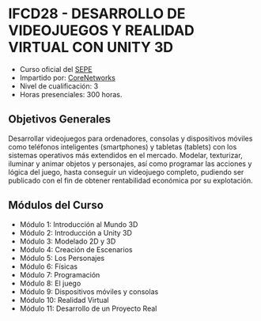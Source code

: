 ﻿# IFCD28 - DESARROLLO DE VIDEOJUEGOS Y REALIDAD VIRTUAL CON UNITY 3D
- Curso oficial del [SEPE](https://sede.sepe.gob.es/especialidadesformativas/RXBuscadorEFRED/DetalleEspecialidadFormativa.do?codEspecialidad=IFCD28)
- Impartido por: [CoreNetworks](https://corenetworkssevilla.es/)
- Nivel de cualificación: 3
- Horas presenciales: 300 horas.
## Objetivos Generales
Desarrollar videojuegos para ordenadores, consolas y dispositivos móviles como teléfonos inteligentes (smartphones) y tabletas (tablets) con los sistemas operativos más extendidos en el mercado. Modelar, texturizar, iluminar y animar objetos y personajes, así como programar las acciones y lógica del juego, hasta  conseguir  un  videojuego  completo,  pudiendo  ser  publicado con  el  fin  de  obtener  rentabilidad económica por su explotación.
## Módulos del Curso
* Módulo 1: Introducción al Mundo 3D
* Módulo 2: Introducción a Unity 3D
* Módulo 3: Modelado 2D y 3D
* Módulo 4: Creación de Escenarios
* Módulo 5: Los Personajes
* Módulo 6: Físicas
* Módulo 7: Programación
* Módulo 8: El juego
* Módulo 9: Dispositivos móviles y consolas
* Módulo 10: Realidad Virtual
* Módulo 11: Desarrollo de un Proyecto Real
